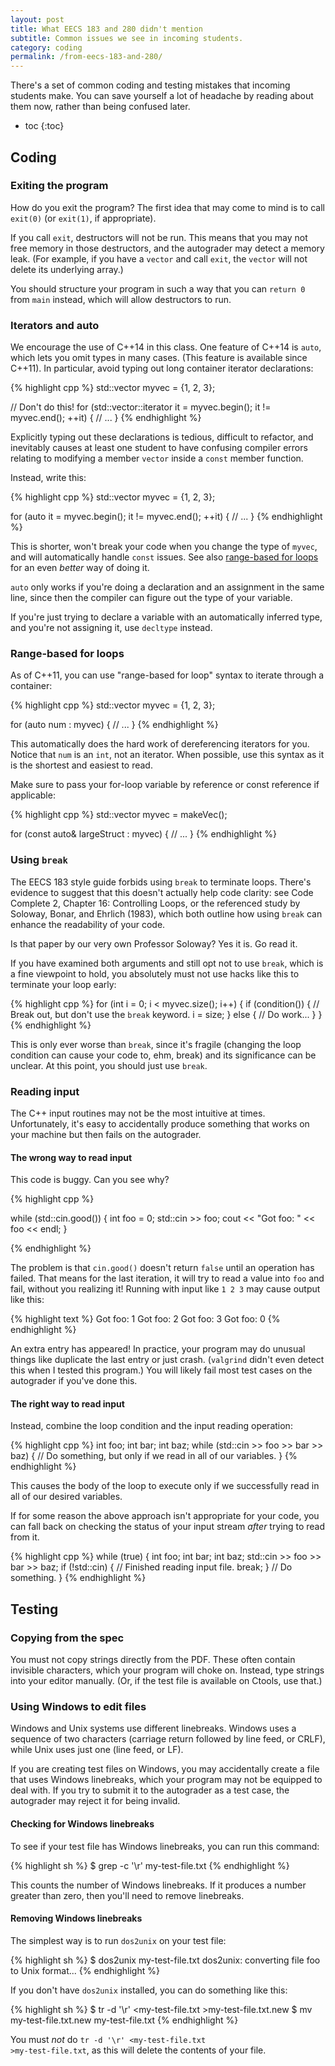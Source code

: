 ```yaml
---
layout: post
title: What EECS 183 and 280 didn't mention
subtitle: Common issues we see in incoming students.
category: coding
permalink: /from-eecs-183-and-280/
---
```


There's a set of common coding and testing mistakes that incoming students make.
You can save yourself a lot of headache by reading about them now, rather than
being confused later.

* toc
{:toc}

## Coding

### Exiting the program

How do you exit the program? The first idea that may come to mind is to call
`exit(0)` (or `exit(1)`, if appropriate).

If you call `exit`, destructors will not be run. This means that you may not
free memory in those destructors, and the autograder may detect a memory leak.
(For example, if you have a `vector` and call `exit`, the `vector` will not
delete its underlying array.)

You should structure your program in such a way that you can `return 0` from
`main` instead, which will allow destructors to run.

### Iterators and auto

We encourage the use of C++14 in this class. One feature of C++14 is `auto`,
which lets you omit types in many cases. (This feature is available since
C++11). In particular, avoid typing out long container iterator declarations:

{% highlight cpp %}
std::vector<int> myvec = {1, 2, 3};

// Don't do this!
for (std::vector<int>::iterator it = myvec.begin(); it != myvec.end(); ++it) {
    // ...
}
{% endhighlight %}

Explicitly typing out these declarations is tedious, difficult to refactor, and
inevitably causes at least one student to have confusing compiler errors
relating to modifying a member `vector` inside a `const` member function.

Instead, write this:

{% highlight cpp %}
std::vector<int> myvec = {1, 2, 3};

for (auto it = myvec.begin(); it != myvec.end(); ++it) {
    // ...
}
{% endhighlight %}

This is shorter, won't break your code when you change the type of `myvec`, and
will automatically handle `const` issues. See also [range-based for
loops](#range-based-for-loops) for an even *better* way of doing it.

<aside class="aside-info"><p>

<code>auto</code> only works if you're doing a declaration and an assignment in
the same line, since then the compiler can figure out the type of your variable.

</p><p>

If you're just trying to declare a variable with an automatically inferred type,
and you're not assigning it, use <code>decltype</code> instead.

</p></aside>

### Range-based for loops

As of C++11, you can use "range-based for loop" syntax to iterate through a
container:

{% highlight cpp %}
std::vector<int> myvec = {1, 2, 3};

for (auto num : myvec) {
    // ...
}
{% endhighlight %}

This automatically does the hard work of dereferencing iterators for you. Notice
that `num` is an `int`, not an iterator. When possible, use this syntax as it is
the shortest and easiest to read.

Make sure to pass your for-loop variable by reference or const reference if
applicable:

{% highlight cpp %}
std::vector<LargeStruct> myvec = makeVec();

for (const auto& largeStruct : myvec) {
    // ...
}
{% endhighlight %}

### Using <code>break</code>

The EECS 183 style guide forbids using `break` to terminate loops. There's
evidence to suggest that this doesn't actually help code clarity: see Code
Complete 2, Chapter 16: Controlling Loops, or the referenced study by Soloway,
Bonar, and Ehrlich (1983), which both outline how using `break` can enhance the
readability of your code.

<aside class="aside-info"><p>

Is that paper by our very own Professor Soloway? Yes it is. Go read it.

</p></aside>

If you have examined both arguments and still opt not to use `break`, which is a
fine viewpoint to hold, you absolutely must not use hacks like this to terminate
your loop early:

{% highlight cpp %}
for (int i = 0; i < myvec.size(); i++) {
    if (condition()) {
        // Break out, but don't use the `break` keyword.
        i = size;
    } else {
        // Do work...
    }
}
{% endhighlight %}

This is only ever worse than `break`, since it's fragile (changing the loop
condition can cause your code to, ehm, break) and its significance can be
unclear. At this point, you should just use `break`.

### Reading input

The C++ input routines may not be the most intuitive at times. Unfortunately,
it's easy to accidentally produce something that works on your machine but then
fails on the autograder.

#### The wrong way to read input

This code is buggy. Can you see why?

{% highlight cpp %}

while (std::cin.good()) {
    int foo = 0;
    std::cin >> foo;
    cout << "Got foo: " << foo << endl;
}

{% endhighlight %}

The problem is that `cin.good()` doesn't return `false` until an operation has
failed. That means for the last iteration, it will try to read a value into
`foo` and fail, without you realizing it! Running with input like `1 2 3` may
cause output like this:

{% highlight text %}
Got foo: 1
Got foo: 2
Got foo: 3
Got foo: 0
{% endhighlight %}

An extra entry has appeared! In practice, your program may do unusual things
like duplicate the last entry or just crash. (`valgrind` didn't even detect this
when I tested this program.) You will likely fail most test cases on the
autograder if you've done this.

#### The right way to read input

Instead, combine the loop condition and the input reading operation:

{% highlight cpp %}
int foo;
int bar;
int baz;
while (std::cin >> foo >> bar >> baz) {
    // Do something, but only if we read in all of our variables.
}
{% endhighlight %}

This causes the body of the loop to execute only if we successfully read in all
of our desired variables.

If for some reason the above approach isn't appropriate for your code, you can
fall back on checking the status of your input stream *after* trying to read
from it.

{% highlight cpp %}
while (true) {
    int foo;
    int bar;
    int baz;
    std::cin >> foo >> bar >> baz;
    if (!std::cin) {
        // Finished reading input file.
        break;
    }
    // Do something.
}
{% endhighlight %}
  

## Testing

### Copying from the spec

You must not copy strings directly from the PDF. These often contain invisible
characters, which your program will choke on. Instead, type strings into your
editor manually. (Or, if the test file is available on Ctools, use that.)

### Using Windows to edit files

Windows and Unix systems use different linebreaks. Windows uses a sequence of
two characters (carriage return followed by line feed, or CRLF), while Unix uses
just one (line feed, or LF).

If you are creating test files on Windows, you may accidentally create a file
that uses Windows linebreaks, which your program may not be equipped to deal
with. If you try to submit it to the autograder as a test case, the autograder
may reject it for being invalid.

#### Checking for Windows linebreaks

To see if your test file has Windows linebreaks, you can run this command:

{% highlight sh %}
$ grep -c '\r' my-test-file.txt
{% endhighlight %}

This counts the number of Windows linebreaks. If it produces a number greater
than zero, then you'll need to remove linebreaks.

#### Removing Windows linebreaks

The simplest way is to run `dos2unix` on your test file:

{% highlight sh %}
$ dos2unix my-test-file.txt
dos2unix: converting file foo to Unix format...
{% endhighlight %}

If you don't have `dos2unix` installed, you can do something like this:

{% highlight sh %}
$ tr -d '\r' <my-test-file.txt >my-test-file.txt.new
$ mv my-test-file.txt.new my-test-file.txt
{% endhighlight %}

<aside class="aside-warning"><p>

You must <em>not</em> do <code>tr -d '\r' &lt;my-test-file.txt
&gt;my-test-file.txt</code>, as this will delete the contents of your file.

</p></aside>
